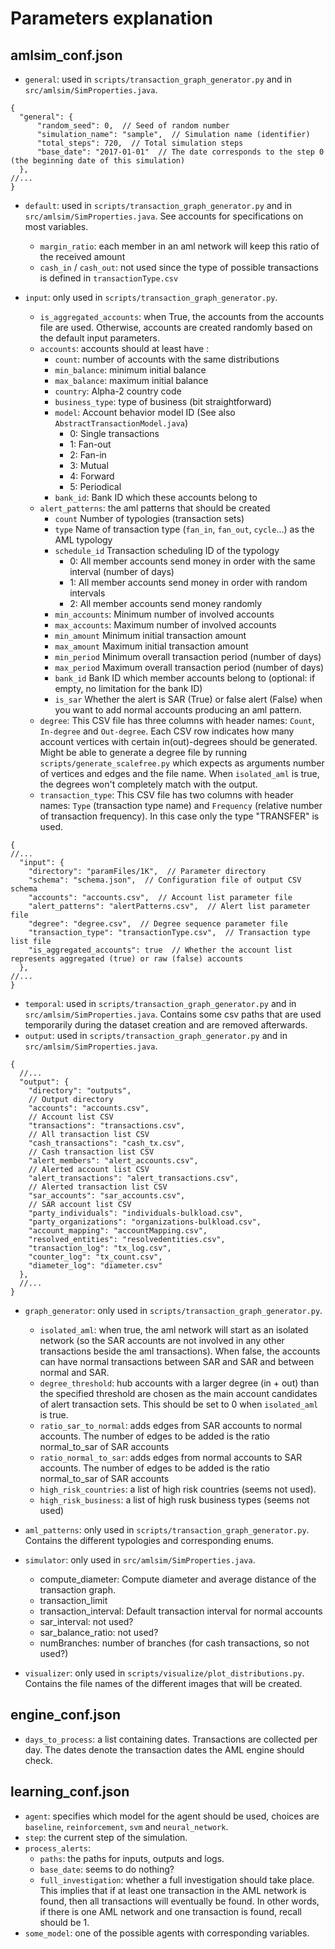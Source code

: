 # Parameters explanation


## amlsim_conf.json
- `general`: used in `scripts/transaction_graph_generator.py` and in `src/amlsim/SimProperties.java`.
```json5
{
  "general": {
      "random_seed": 0,  // Seed of random number
      "simulation_name": "sample",  // Simulation name (identifier)
      "total_steps": 720,  // Total simulation steps
      "base_date": "2017-01-01"  // The date corresponds to the step 0 (the beginning date of this simulation)
  },
//...
}
```

- `default`: used in `scripts/transaction_graph_generator.py` and in `src/amlsim/SimProperties.java`. 
  See accounts for specifications on most variables.
  - `margin_ratio`: each member in an aml network will keep this ratio of the received amount
  - `cash_in` / `cash_out`: not used since the type of possible transactions is defined in `transactionType.csv`
  
- `input`: only used in `scripts/transaction_graph_generator.py`.
  - `is_aggregated_accounts`: when True, the accounts from the accounts file are used. 
    Otherwise, accounts are created randomly based on the default input parameters.
  - `accounts`: accounts should at least have :
    - `count`: number of accounts with the same distributions
    - `min_balance`: minimum initial balance
    - `max_balance`: maximum initial balance
    - `country`: Alpha-2 country code
    - `business_type`: type of business (bit straightforward)
    - `model`: Account behavior model ID (See also `AbstractTransactionModel.java`)
      - 0: Single transactions
      - 1: Fan-out
      - 2: Fan-in
      - 3: Mutual
      - 4: Forward
      - 5: Periodical
    - `bank_id`: Bank ID which these accounts belong to
  - `alert_patterns`: the aml patterns that should be created
    - `count` Number of typologies (transaction sets)
    - `type` Name of transaction type (`fan_in`, `fan_out`, `cycle`...) as the AML typology
    - `schedule_id` Transaction scheduling ID of the typology
      - 0: All member accounts send money in order with the same interval (number of days)
      - 1: All member accounts send money in order with random intervals
      - 2: All member accounts send money randomly
    - `min_accounts`: Minimum number of involved accounts
    - `max_accounts`: Maximum number of involved accounts
    - `min_amount` Minimum initial transaction amount
    - `max_amount` Maximum initial transaction amount
    - `min_period` Minimum overall transaction period (number of days)
    - `max_period` Maximum overall transaction period (number of days)
    - `bank_id` Bank ID which member accounts belong to (optional: if empty, no limitation for the bank ID) 
    - `is_sar` Whether the alert is SAR (True) or false alert (False) when you want to add normal accounts producing an aml pattern.
  - `degree`: This CSV file has three columns with header names: `Count`, `In-degree` and `Out-degree`. 
    Each CSV row indicates how many account vertices with certain in(out)-degrees should be generated. 
    Might be able to generate a degree file by running `scripts/generate_scalefree.py` which expects as arguments number of vertices and edges and the file name.
    When `isolated_aml` is true, the degrees won't completely match with the output.
  - `transaction_type`: This CSV file has two columns with header names: `Type` (transaction type name) 
  and `Frequency` (relative number of transaction frequency). In this case only the type "TRANSFER" is used.
```json5
{
//...
  "input": {
    "directory": "paramFiles/1K",  // Parameter directory
    "schema": "schema.json",  // Configuration file of output CSV schema
    "accounts": "accounts.csv",  // Account list parameter file
    "alert_patterns": "alertPatterns.csv",  // Alert list parameter file
    "degree": "degree.csv",  // Degree sequence parameter file
    "transaction_type": "transactionType.csv",  // Transaction type list file
    "is_aggregated_accounts": true  // Whether the account list represents aggregated (true) or raw (false) accounts
  },
//...
}
```

- `temporal`: used in `scripts/transaction_graph_generator.py` and in `src/amlsim/SimProperties.java`. 
  Contains some csv paths that are used temporarily during the dataset creation and are removed afterwards.
- `output`: used in `scripts/transaction_graph_generator.py` and in `src/amlsim/SimProperties.java`.
```json5
{
  //...
  "output": {
    "directory": "outputs",
    // Output directory
    "accounts": "accounts.csv",
    // Account list CSV
    "transactions": "transactions.csv",
    // All transaction list CSV
    "cash_transactions": "cash_tx.csv",
    // Cash transaction list CSV
    "alert_members": "alert_accounts.csv",
    // Alerted account list CSV
    "alert_transactions": "alert_transactions.csv",
    // Alerted transaction list CSV
    "sar_accounts": "sar_accounts.csv",
    // SAR account list CSV
    "party_individuals": "individuals-bulkload.csv",
    "party_organizations": "organizations-bulkload.csv",
    "account_mapping": "accountMapping.csv",
    "resolved_entities": "resolvedentities.csv",
    "transaction_log": "tx_log.csv",
    "counter_log": "tx_count.csv",
    "diameter_log": "diameter.csv"
  },
  //...
}
```

- `graph_generator`: only used in `scripts/transaction_graph_generator.py`.
  - `isolated_aml`: when true, the aml network will start as an isolated network (so the SAR accounts are not involved 
    in any other transactions beside the aml transactions). When false, the accounts can have normal transactions 
    between SAR and SAR and between normal and SAR.
  - `degree_threshold`: hub accounts with a larger degree (in + out) than the specified threshold are chosen as the main 
    account candidates of alert transaction sets. This should be set to 0 when `isolated_aml` is true.
  - `ratio_sar_to_normal`: adds edges from SAR accounts to normal accounts. The number of edges to be added is the 
    ratio normal_to_sar of SAR accounts
  - `ratio_normal_to_sar`: adds edges from normal accounts to SAR accounts. The number of edges to be added is the 
    ratio normal_to_sar of SAR accounts
  - `high_risk_countries`: a list of high risk countries (seems not used).
  - `high_risk_business`: a list of high rusk business types (seems not used)
  
- `aml_patterns`: only used in `scripts/transaction_graph_generator.py`. Contains the different typologies and corresponding enums.

- `simulator`: only used in `src/amlsim/SimProperties.java`.
  - compute_diameter: Compute diameter and average distance of the transaction graph.
  - transaction_limit
  - transaction_interval: Default transaction interval for normal accounts
  - sar_interval: not used?
  - sar_balance_ratio: not used?
  - numBranches: number of branches (for cash transactions, so not used?)
  
- `visualizer`: only used in `scripts/visualize/plot_distributions.py`. Contains the file names of the different images that will be created.

## engine_conf.json
- `days_to_process`: a list containing dates. Transactions are collected per day. The dates denote the transaction dates
  the AML engine should check.

## learning_conf.json
- `agent`: specifies which model for the agent should be used, choices are `baseline`, `reinforcement`, `svm` and `neural_network`.
- `step`: the current step of the simulation.
- `process_alerts`:
  - `paths`: the paths for inputs, outputs and logs.
  - `base_date`: seems to do nothing?
  - `full_investigation`: whether a full investigation should take place. This implies that if at least one transaction 
    in the AML network is found, then all transactions will eventually be found. In other words, if there is one AML 
    network and one transaction is found, recall should be 1.
- `some_model`: one of the possible agents with corresponding variables.
